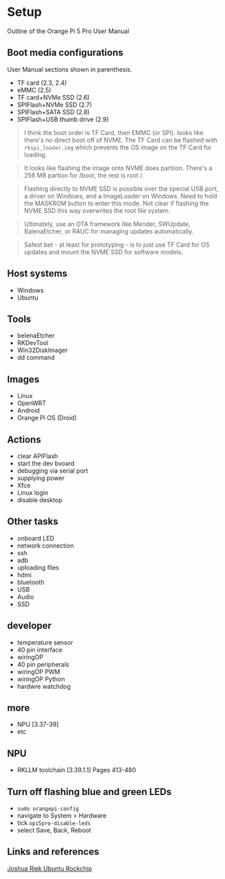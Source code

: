 # Setup
Outline of the Orange Pi 5 Pro User Manual

## Boot media configurations
User Manual sections shown in parenthesis.
- TF card (2.3, 2.4)
- eMMC (2.5)
- TF card+NVMe SSD (2.6)
- SPIFlash+NVMe SSD (2.7)
- SPIFlash+SATA SSD (2.8)
- SPIFlash+USB thumb drive (2.9)

> I think the boot order is TF Card, then EMMC (or SPI). 
> looks like there's no direct boot off of NVME.
> The TF Card can be flashed with ``rkspi_loader.img``
> which prevents the OS image on the TF Card for loading.

> It looks like flashing the image onto NVME does partiion.
> There's a 256 MB partion for /boot, the rest is root /.

> Flashing directly to NVME SSD is possible over the special
> USB port, a driver on Windows, and a ImageLoader on Windows.
> Need to hold the MASKROM button to enter this mode.
> Not clear if flashing the NVME SSD this way overwrites the
> root file system.

> Ultimately, use an OTA framework like Mender, SWUpdate, BalenaEtcher, or RAUC 
> for managing updates automatically.

> Safest bet - at least for prototyping - is to just use TF Card for OS updates and mount the
> NVME SSD for software models.

## Host systems
- Windows
- Ubuntu

## Tools
- belenaEtcher
- RKDevTool
- Win32DiskImager
- dd command

## Images
- Linux
- OpenWRT
- Android
- Orange Pi OS (Droid)

## Actions
- clear APIFlash
- start the dev bvoard
- debugging via serial port
- supplying power
- Xfce
- Linux login
- disable desktop

## Other tasks
- onboard LED
- network connection
- ssh
- adb
- uploading files
- hdmi
- bluetooth
- USB
- Audio
- SSD

## developer
- temperature sensor
- 40 pin interface
- wiringOP
- 40 pin peripherals
- wiringOP PWM
- wiringOP Python
- hardwre watchdog

## more
- NPU [3.37-39]
- etc

## NPU
- RKLLM toolchain [3.39.1.1]
Pages 413-480

## Turn off flashing blue and green LEDs
- ``sudo orangepi-config``
- navigate to System > Hardware
- tick ``opi5pro-disable-leds``
- select Save, Back, Reboot

## Links and references
[Joshua Riek Ubuntu Rockchip](https://github.com/Joshua-Riek/ubuntu-rockchip)


